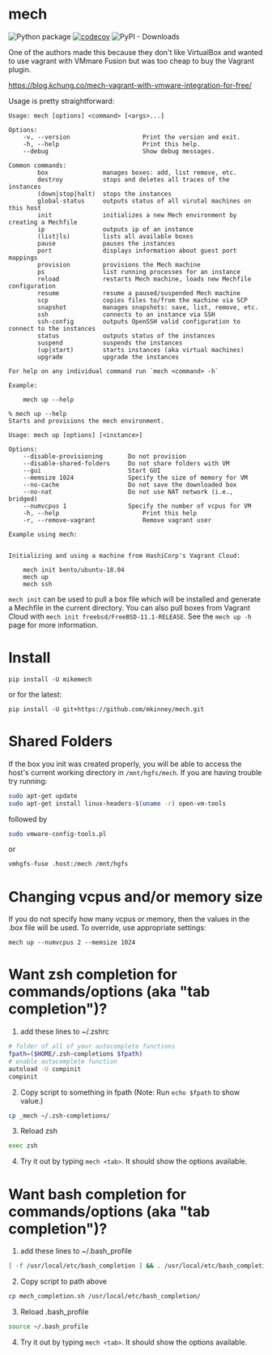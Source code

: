 # mech

![Python package](https://github.com/mkinney/mech/workflows/Python%20package/badge.svg)
[![codecov](https://codecov.io/gh/mkinney/mech/branch/master/graph/badge.svg)](https://codecov.io/gh/mkinney/mech)
![PyPI - Downloads](https://img.shields.io/pypi/dm/mikemech)

One of the authors made this because they don't like VirtualBox and wanted to use vagrant
with VMmare Fusion but was too cheap to buy the Vagrant plugin.

https://blog.kchung.co/mech-vagrant-with-vmware-integration-for-free/

Usage is pretty straightforward:

```
Usage: mech [options] <command> [<args>...]

Options:
    -v, --version                    Print the version and exit.
    -h, --help                       Print this help.
    --debug                          Show debug messages.

Common commands:
        box               manages boxes: add, list remove, etc.
        destroy           stops and deletes all traces of the instances
        (down|stop|halt)  stops the instances
        global-status     outputs status of all virutal machines on this host
        init              initializes a new Mech environment by creating a Mechfile
        ip                outputs ip of an instance
        (list|ls)         lists all available boxes
        pause             pauses the instances
        port              displays information about guest port mappings
        provision         provisions the Mech machine
        ps                list running processes for an instance
        reload            restarts Mech machine, loads new Mechfile configuration
        resume            resume a paused/suspended Mech machine
        scp               copies files to/from the machine via SCP
        snapshot          manages snapshots: save, list, remove, etc.
        ssh               connects to an instance via SSH
        ssh-config        outputs OpenSSH valid configuration to connect to the instances
        status            outputs status of the instances
        suspend           suspends the instances
        (up|start)        starts instances (aka virtual machines)
        upgrade           upgrade the instances

For help on any individual command run `mech <command> -h`

Example:

    mech up --help

% mech up --help
Starts and provisions the mech environment.

Usage: mech up [options] [<instance>]

Options:
	--disable-provisioning       Do not provision
	--disable-shared-folders     Do not share folders with VM
	--gui                        Start GUI
	--memsize 1024               Specify the size of memory for VM
	--no-cache                   Do not save the downloaded box
	--no-nat                     Do not use NAT network (i.e., bridged)
	--numvcpus 1                 Specify the number of vcpus for VM
    -h, --help                       Print this help
    -r, --remove-vagrant             Remove vagrant user

Example using mech:


Initializing and using a machine from HashiCorp's Vagrant Cloud:

    mech init bento/ubuntu-18.04
    mech up
    mech ssh
```

`mech init` can be used to pull a box file which will be installed and
generate a Mechfile in the current directory. You can also pull boxes
from Vagrant Cloud with `mech init freebsd/FreeBSD-11.1-RELEASE`.
See the `mech up -h` page for more information.

# Install

`pip install -U mikemech`

or for the latest:

`pip install -U git+https://github.com/mkinney/mech.git`

# Shared Folders

If the box you init was created properly, you will be able to access
the host's current working directory in `/mnt/hgfs/mech`. If you are
having trouble try running:

```bash
sudo apt-get update
sudo apt-get install linux-headers-$(uname -r) open-vm-tools
```

followed by

```bash
sudo vmware-config-tools.pl
```

or

```bash
vmhgfs-fuse .host:/mech /mnt/hgfs
```

# Changing vcpus and/or memory size

If you do not specify how many vcpus or memory, then the values
in the .box file will be used. To override, use appropriate settings:

`mech up --numvcpus 2 --memsize 1024`


# Want zsh completion for commands/options (aka "tab completion")?
1. add these lines to ~/.zshrc

```bash
# folder of all of your autocomplete functions
fpath=($HOME/.zsh-completions $fpath)
# enable autocomplete function
autoload -U compinit
compinit
```

2. Copy script to something in fpath (Note: Run `echo $fpath` to show value.)

```bash
cp _mech ~/.zsh-completions/
```

3. Reload zsh

```bash
exec zsh
```

4. Try it out by typing `mech <tab>`. It should show the options available.

# Want bash completion for commands/options (aka "tab completion")?
1. add these lines to ~/.bash_profile

```bash
[ -f /usr/local/etc/bash_completion ] && . /usr/local/etc/bash_completion
```

2. Copy script to path above

```bash
cp mech_completion.sh /usr/local/etc/bash_completion/
```

3. Reload .bash_profile

```bash
source ~/.bash_profile
```

4. Try it out by typing `mech <tab>`. It should show the options available.
